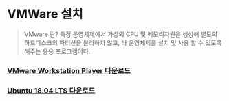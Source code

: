 # VMWare 설치
> VMware 란?
> 특정 운영체제에서 가상의 CPU 및 메모리자원을 생성해 별도의 하드디스크의 파티션을 분리하지 않고, 타 운영체제를 설치 및 사용 할 수 있도록 해주는 응용 프로그램이다.

### [VMware Workstation Player 다운로드](http://download3.vmware.com/software/wkst/file/VMware-workstation-full-10.0.0-1295980.exe)

### [Ubuntu 18.04 LTS 다운로드](https://www.ubuntu.com/download/desktop)

